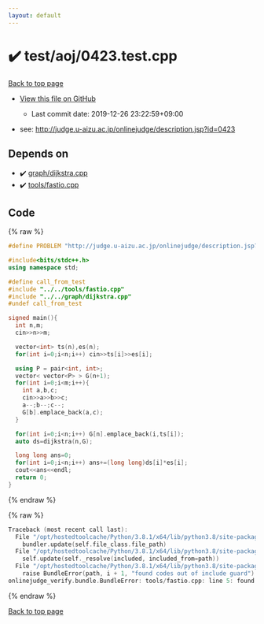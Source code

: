 ```yaml
---
layout: default
---
```


<!-- mathjax config similar to math.stackexchange -->
<script type="text/javascript" async
  src="https://cdnjs.cloudflare.com/ajax/libs/mathjax/2.7.5/MathJax.js?config=TeX-MML-AM_CHTML">
</script>
<script type="text/x-mathjax-config">
  MathJax.Hub.Config({
    TeX: { equationNumbers: { autoNumber: "AMS" }},
    tex2jax: {
      inlineMath: [ ['$','$'] ],
      processEscapes: true
    },
    "HTML-CSS": { matchFontHeight: false },
    displayAlign: "left",
    displayIndent: "2em"
  });
</script>

<script type="text/javascript" src="https://cdnjs.cloudflare.com/ajax/libs/jquery/3.4.1/jquery.min.js"></script>
<script src="https://cdn.jsdelivr.net/npm/jquery-balloon-js@1.1.2/jquery.balloon.min.js" integrity="sha256-ZEYs9VrgAeNuPvs15E39OsyOJaIkXEEt10fzxJ20+2I=" crossorigin="anonymous"></script>
<script type="text/javascript" src="../../../assets/js/copy-button.js"></script>
<link rel="stylesheet" href="../../../assets/css/copy-button.css" />


# :heavy_check_mark: test/aoj/0423.test.cpp

<a href="../../../index.html">Back to top page</a>

* <a href="{{ site.github.repository_url }}/blob/master/test/aoj/0423.test.cpp">View this file on GitHub</a>
    - Last commit date: 2019-12-26 23:22:59+09:00


* see: <a href="http://judge.u-aizu.ac.jp/onlinejudge/description.jsp?id=0423">http://judge.u-aizu.ac.jp/onlinejudge/description.jsp?id=0423</a>


## Depends on

* :heavy_check_mark: <a href="../../../library/graph/dijkstra.cpp.html">graph/dijkstra.cpp</a>
* :heavy_check_mark: <a href="../../../library/tools/fastio.cpp.html">tools/fastio.cpp</a>


## Code

<a id="unbundled"></a>
{% raw %}
```cpp
#define PROBLEM "http://judge.u-aizu.ac.jp/onlinejudge/description.jsp?id=0423"

#include<bits/stdc++.h>
using namespace std;

#define call_from_test
#include "../../tools/fastio.cpp"
#include "../../graph/dijkstra.cpp"
#undef call_from_test

signed main(){
  int n,m;
  cin>>n>>m;

  vector<int> ts(n),es(n);
  for(int i=0;i<n;i++) cin>>ts[i]>>es[i];

  using P = pair<int, int>;
  vector< vector<P> > G(n+1);
  for(int i=0;i<m;i++){
    int a,b,c;
    cin>>a>>b>>c;
    a--;b--;c--;
    G[b].emplace_back(a,c);
  }

  for(int i=0;i<n;i++) G[n].emplace_back(i,ts[i]);
  auto ds=dijkstra(n,G);

  long long ans=0;
  for(int i=0;i<n;i++) ans+=(long long)ds[i]*es[i];
  cout<<ans<<endl;
  return 0;
}

```
{% endraw %}

<a id="bundled"></a>
{% raw %}
```cpp
Traceback (most recent call last):
  File "/opt/hostedtoolcache/Python/3.8.1/x64/lib/python3.8/site-packages/onlinejudge_verify/docs.py", line 342, in write_contents
    bundler.update(self.file_class.file_path)
  File "/opt/hostedtoolcache/Python/3.8.1/x64/lib/python3.8/site-packages/onlinejudge_verify/bundle.py", line 182, in update
    self.update(self._resolve(included, included_from=path))
  File "/opt/hostedtoolcache/Python/3.8.1/x64/lib/python3.8/site-packages/onlinejudge_verify/bundle.py", line 151, in update
    raise BundleError(path, i + 1, "found codes out of include guard")
onlinejudge_verify.bundle.BundleError: tools/fastio.cpp: line 5: found codes out of include guard

```
{% endraw %}

<a href="../../../index.html">Back to top page</a>

